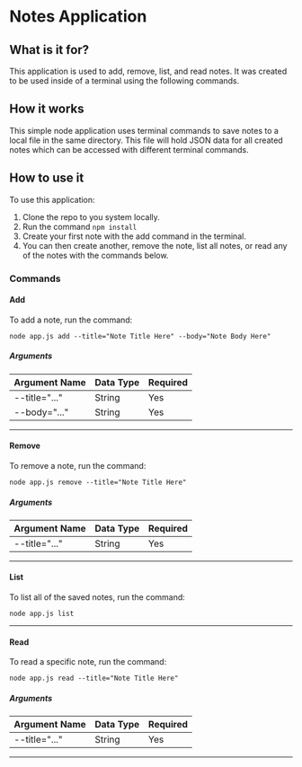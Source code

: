 # Notes Application

## What is it for?
This application is used to add, remove, list, and read notes.  It was created to be used inside of a terminal using the following commands.

## How it works
This simple node application uses terminal commands to save notes to a local file in the same directory. This file will hold JSON data for all created notes which can be accessed with different terminal commands.

## How to use it
To use this application:

1. Clone the repo to you system locally.
2. Run the command ```npm install``` 
3. Create your first note with the add command in the terminal.
4. You can then create another, remove the note, list all notes, or read any of the notes with the commands below.


### Commands

#### Add
To add a note, run the command:
```
node app.js add --title="Note Title Here" --body="Note Body Here"
```

##### Arguments
| Argument Name | Data Type | Required |
|---------------|-----------|----------|
| --title="..." | String    | Yes      |
| --body="..."  | String    | Yes      |

----

#### Remove
To remove a note, run the command:
```
node app.js remove --title="Note Title Here"
```

##### Arguments
| Argument Name | Data Type | Required |
|---------------|-----------|----------|
| --title="..." | String    | Yes      |

----

#### List
To list all of the saved notes, run the command:
```
node app.js list
```

----

#### Read
To read a specific note, run the command:
```
node app.js read --title="Note Title Here"
```

##### Arguments
| Argument Name | Data Type | Required |
|---------------|-----------|----------|
| --title="..." | String    | Yes      |

----
